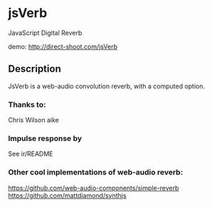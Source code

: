 # jsVerb
JavaScript Digital Reverb


demo: http://direct-shoot.com/jsVerb



## Description
JsVerb is a web-audio convolution reverb, with a computed option.





### Thanks to:

Chris Wilson
aike



### Impulse response by
See ir/README



### Other cool implementations of web-audio reverb:

https://github.com/web-audio-components/simple-reverb
https://github.com/mattdiamond/synthjs
